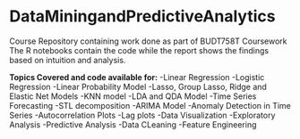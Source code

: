 # DataMiningandPredictiveAnalytics
Course Repository containing work done as part of BUDT758T Coursework
The R notebooks contain the code while the report shows the findings based on intuition and analysis.

<b>Topics Covered and code available for:</b>
-Linear Regression
-Logistic Regression
-Linear Probability Model
-Lasso, Group Lasso, Ridge and Elastic Net Models
-KNN model
-LDA and QDA Model
-Time Series Forecasting
-STL decomposition
-ARIMA Model
-Anomaly Detection in Time Series
-Autocorrelation Plots
-Lag plots
-Data Visualization
-Exploratory Analysis
-Predictive Analysis
-Data CLeaning
-Feature Engineering
